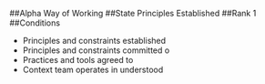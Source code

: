 ##Alpha
Way of Working
##State
Principles Established
##Rank
1
##Conditions
- Principles and constraints established
- Principles and constraints committed o
- Practices and tools agreed to
- Context team operates in understood
